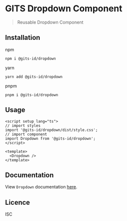 # GITS Dropdown Component

> Reusable Dropdown Component

## Installation

npm

```
npm i @gits-id/dropdown
```

yarn

```
yarn add @gits-id/dropdown
```

pnpm

```
pnpm i @gits-id/dropdown
```

## Usage

```vue
<script setup lang="ts">
// import styles
import '@gits-id/dropdown/dist/style.css';
// import component
import Dropdown from '@gits-id/dropdown';
</script>

<template>
  <Dropdown />
</template>
```

## Documentation

View `Dropdown` documentation [here](https://gits-ui.web.app/?path=/story/components-dropdown--default).

## Licence

ISC
